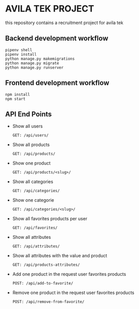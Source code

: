 # AVILA TEK PROJECT

this repository contains a recruitment project for avila tek

## Backend development workflow

```
pipenv shell
pipenv install
python manage.py makemigrations
python manage.py migrate
python manage.py runserver
```

## Frontend development workflow

```
npm install 
npm start
```

## API End Points

* Show all users
    ```
    GET: /api/users/
    ```
* Show all products
    ```
    GET: /api/products/
* Show one product
    ```
    GET: /api/products/<slug>/
    ```
* Show all categories
    ```
    GET: /api/categories/
* Show one categorie
    ```
    GET: /api/categories/<slug>/
    ```
* Show all favorites products per user
    ```
    GET: /api/favorites/
    ```
* Show all attributes
    ```
    GET: /api/attributes/
* Show all attributes with the value and product
    ```
    GET: /api/products-attributes/
* Add one product in the request user favorites products
    ```
    POST: /api/add-to-favorite/
* Remove one product in the request user favorites products
    ```
    POST: /api/remove-from-favorite/
    ```
